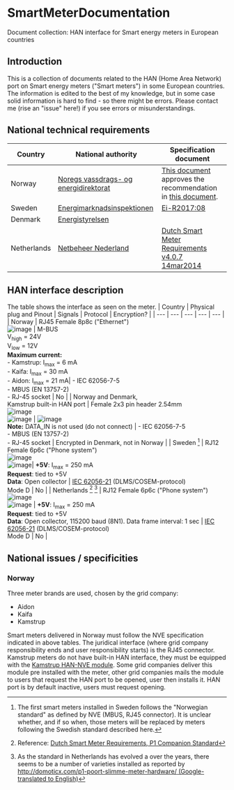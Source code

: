 # SmartMeterDocumentation
Document collection: HAN interface for Smart energy meters in European countries

## Introduction
This is a collection of documents related to the HAN (Home Area Network) port on Smart energy meters ("Smart meters") in some European countries. The information is edited to the best of my knowledge, but in some case solid information is hard to find - so there might be errors. Please contact me (rise an "issue" here!) if you see errors or misunderstandings.

## National technical requirements
| Country | National authority | Specification document |
| --- | --- | --- |
| Norway | [Noregs vassdrags- og energidirektorat](http://www.nve.no)| [This document](https://github.com/ArnieO/SmartMeterDocumentation/blob/main/Norway/NVE%20201603186-1-informasjon-til-kundene-via-han-grensesnittet-i-ams-m%C3%A5leren-obis-koder-1772408_1124902_0.pdf) approves the recommendation in [this document](https://github.com/ArnieO/SmartMeterDocumentation/blob/main/Norway/NEK%20AMS%20HAN.pdf).|
| Sweden | [Energimarknadsinspektionen](https://www.ei.se) | [Ei-R2017:08](https://github.com/ArnieO/SmartMeterDocumentation/blob/main/Sweden/Funktionskrav-p%C3%A5-elm%C3%A4tare-F%C3%B6rfattningsf%C3%B6rslag-Ei-R2017-08.pdf) |
| Denmark | [Energistyrelsen](https://ens.dk) | |
| Netherlands | [Netbeheer Nederland](https://www.netbeheernederland.nl) | [Dutch Smart Meter Requirements v4.0.7 14mar2014](https://github.com/ArnieO/SmartMeterDocumentation/blob/main/Netherlands/DutchSmartMeterRequirements_v4.0.7_14mar2014.pdf) |

## HAN interface description
The table shows the interface as seen on the meter.
| Country | Physical plug and Pinout | Signals | Protocol | Encryption? |
| --- | --- | --- | --- | --- |
| Norway | RJ45 Female 8p8c ("Ethernet") <br/> ![image](https://user-images.githubusercontent.com/10295178/135722554-d181142c-c82c-4ec2-a710-183ffa9b96b4.png) | M-BUS <br/> V<sub>high</sub> = 24V <br/> V<sub>low</sub> = 12V <br/> **Maximum current:** <br/> - Kamstrup: I<sub>max</sub> = 6 mA <br/> - Kaifa: I<sub>max</sub> = 30 mA  <br/> - Aidon: I<sub>max</sub> = 21 mA| - IEC 62056-7-5 <br/>- MBUS (EN 13757-2) <br/>- RJ-45 socket | No |
| Norway and Denmark,<br/>Kamstrup built-in HAN port | Female 2x3 pin header 2.54mm <br/> ![image](https://user-images.githubusercontent.com/10295178/135723960-ffad1276-5f5a-4dde-bade-e9effa551767.png) <br/> ![image](https://user-images.githubusercontent.com/10295178/135723985-b57b74e0-28cf-48a3-9de6-e9b19e23fb11.png) | ![image](https://user-images.githubusercontent.com/10295178/135724009-9f7fe890-b8cd-4b7b-b9fa-c5ca978f570c.png) <br/> **Note:** DATA_IN is not used (do not connect) | - IEC 62056-7-5 <br/>- MBUS (EN 13757-2) <br/>- RJ-45 socket  | Encrypted in Denmark, not in Norway |
| Sweden [^1] | RJ12 Female 6p6c ("Phone system") <br/>![image](https://user-images.githubusercontent.com/10295178/136756312-1575f6ed-3e92-4841-813a-dc6f81be9ce5.png) <br/> ![image](https://user-images.githubusercontent.com/10295178/135724732-d5ca9a0c-4257-40c5-87b1-72bb95a5deff.png)| **+5V**: I<sub>max</sub> = 250 mA <br/> **Request**: tied to +5V <br/> **Data**: Open collector | [IEC 62056-21](https://en.wikipedia.org/wiki/IEC_62056#IEC_62056-21) (DLMS/COSEM-protocol) <br/> Mode D | No |
| Netherlands [^2] [^3] | RJ12 Female 6p6c ("Phone system") <br/>![image](https://user-images.githubusercontent.com/10295178/136756312-1575f6ed-3e92-4841-813a-dc6f81be9ce5.png)  <br/> ![image](https://user-images.githubusercontent.com/10295178/135724732-d5ca9a0c-4257-40c5-87b1-72bb95a5deff.png) | **+5V**: I<sub>max</sub> = 250 mA <br/> **Request**: tied to +5V <br/> **Data**: Open collector, 115200 baud (8N1). Data frame interval: 1 sec | [IEC 62056-21](https://en.wikipedia.org/wiki/IEC_62056#IEC_62056-21) (DLMS/COSEM-protocol) <br/> Mode D | No |

[^1]: The first smart meters installed in Sweden follows the "Norwegian standard" as defined by NVE (MBUS, RJ45 connector). It is unclear whether, and if so when, those meters will be replaced by meters following the Swedish standard described here.
[^2]: Reference: [Dutch Smart Meter Requirements, P1 Companion Standard](https://github.com/ArnieO/SmartMeterDocumentation/blob/main/Netherlands/DSMR_P1CompanionStandard_v5.0.2_26feb2016.pdf)
[^3]: As the standard in Netherlands has evolved a  over the years, there seems to be a number of varieties installed as reported by [http://domoticx.com/p1-poort-slimme-meter-hardware/ (Google-translated to English)](https://domoticx-com.translate.goog/p1-poort-slimme-meter-hardware/?_x_tr_sch=http&_x_tr_sl=auto&_x_tr_tl=en&_x_tr_hl=no&_x_tr_pto=nui)

## National issues / specificities
### Norway
Three meter brands are used, chosen by the grid company:
- Aidon
- Kaifa
- Kamstrup

Smart meters delivered in Norway must follow the NVE specification indicated in above tables.
The juridical interface (where grid company responsibility ends and user responsibility starts) is the RJ45 connector.
Kamstrup meters do not have built-in HAN interface, they must be equipped with the [Kamstrup HAN-NVE module](https://github.com/ArnieO/SmartMeterDocumentation/raw/main/Norway/Kamstrup/Kamstrup%20HAN-NVE%20Module%20data%20sheet.pdf). Some grid companies deliver this module pre installed with the meter, other grid companies mails the module to users that request the HAN port to be opened, user then installs it. 
HAN port is by default inactive, users must request opening.
